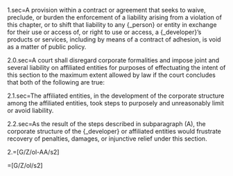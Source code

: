 1.sec=A provision within a contract or agreement that seeks to waive, preclude, or burden the enforcement of a liability arising from a violation of this chapter, or to shift that liability to any {_person} or entity in exchange for their use or access of, or right to use or access, a {_developer}’s products or services, including by means of a contract of adhesion, is void as a matter of public policy.

2.0.sec=A court shall disregard corporate formalities and impose joint and several liability on affiliated entities for purposes of effectuating the intent of this section to the maximum extent allowed by law if the court concludes that both of the following are true:

2.1.sec=The affiliated entities, in the development of the corporate structure among the affiliated entities, took steps to purposely and unreasonably limit or avoid liability.

2.2.sec=As the result of the steps described in subparagraph (A), the corporate structure of the {_developer} or affiliated entities would frustrate recovery of penalties, damages, or injunctive relief under this section.

2.=[G/Z/ol-AA/s2]

=[G/Z/ol/s2]
